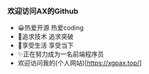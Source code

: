 ### 欢迎访问AX的Github
- 😀热爱开源 热爱coding
- 🤪追求技术 追求突破
- 💬享受生活 享受当下
- ✨正在努力成为一名前端程序员
- 欢迎访问我的(个人网站)[https://xgpax.top/]
<!--
**WHUT-XGP/WHUT-XGP** is a ✨ _special_ ✨ repository because its `README.md` (this file) appears on your GitHub profile.

Here are some ideas to get you started:

- 🔭 I’m currently working on ...
- 🌱 I’m currently learning ...
- 👯 I’m looking to collaborate on ...
- 🤔 I’m looking for help with ...
- 💬 Ask me about ...
- 📫 How to reach me: ...
- 😄 Pronouns: ...
- ⚡ Fun fact: ...
-->
